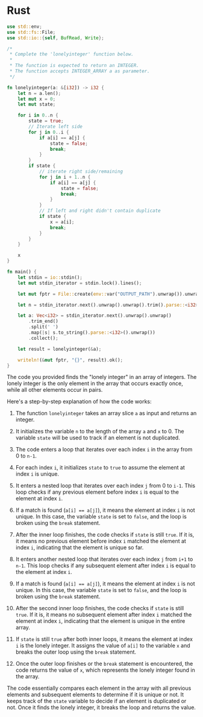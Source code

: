 
# Rust

```rust
use std::env;
use std::fs::File;
use std::io::{self, BufRead, Write};

/*
 * Complete the 'lonelyinteger' function below.
 *
 * The function is expected to return an INTEGER.
 * The function accepts INTEGER_ARRAY a as parameter.
 */

fn lonelyinteger(a: &[i32]) -> i32 {
    let n = a.len();
    let mut x = 0;
    let mut state;

    for i in 0..n {
        state = true;
        // Iterate left side
        for j in 0..i {
            if a[i] == a[j] {
                state = false;
                break;
            }
        }
        if state {
            // iterate right side/remaining
            for j in i + 1..n {
                if a[i] == a[j] {
                    state = false;
                    break;
                }
            }
            // If left and right didn't contain duplicate
            if state {
                x = a[i];
                break;
            }
        }
    }

    x
}

fn main() {
    let stdin = io::stdin();
    let mut stdin_iterator = stdin.lock().lines();

    let mut fptr = File::create(env::var("OUTPUT_PATH").unwrap()).unwrap();

    let n = stdin_iterator.next().unwrap().unwrap().trim().parse::<i32>().unwrap();

    let a: Vec<i32> = stdin_iterator.next().unwrap().unwrap()
        .trim_end()
        .split(' ')
        .map(|s| s.to_string().parse::<i32>().unwrap())
        .collect();

    let result = lonelyinteger(&a);

    writeln!(&mut fptr, "{}", result).ok();
}
```

The code you provided finds the "lonely integer" in an array of integers. The lonely integer is the only element in the array that occurs exactly once, while all other elements occur in pairs.

Here's a step-by-step explanation of how the code works:

1. The function `lonelyinteger` takes an array slice `a` as input and returns an integer.

2. It initializes the variable `n` to the length of the array `a` and `x` to 0. The variable `state` will be used to track if an element is not duplicated.

3. The code enters a loop that iterates over each index `i` in the array from 0 to `n-1`.

4. For each index `i`, it initializes `state` to `true` to assume the element at index `i` is unique.

5. It enters a nested loop that iterates over each index `j` from 0 to `i-1`. This loop checks if any previous element before index `i` is equal to the element at index `i`.

6. If a match is found (`a[i] == a[j]`), it means the element at index `i` is not unique. In this case, the variable `state` is set to `false`, and the loop is broken using the `break` statement.

7. After the inner loop finishes, the code checks if `state` is still `true`. If it is, it means no previous element before index `i` matched the element at index `i`, indicating that the element is unique so far.

8. It enters another nested loop that iterates over each index `j` from `i+1` to `n-1`. This loop checks if any subsequent element after index `i` is equal to the element at index `i`.

9. If a match is found (`a[i] == a[j]`), it means the element at index `i` is not unique. In this case, the variable `state` is set to `false`, and the loop is broken using the `break` statement.

10. After the second inner loop finishes, the code checks if `state` is still `true`. If it is, it means no subsequent element after index `i` matched the element at index `i`, indicating that the element is unique in the entire array.

11. If `state` is still `true` after both inner loops, it means the element at index `i` is the lonely integer. It assigns the value of `a[i]` to the variable `x` and breaks the outer loop using the `break` statement.

12. Once the outer loop finishes or the `break` statement is encountered, the code returns the value of `x`, which represents the lonely integer found in the array.

The code essentially compares each element in the array with all previous elements and subsequent elements to determine if it is unique or not. It keeps track of the `state` variable to decide if an element is duplicated or not. Once it finds the lonely integer, it breaks the loop and returns the value.
